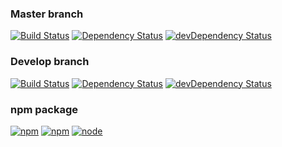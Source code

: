 ### Master branch
[![Build Status](https://travis-ci.org/Flexberry/ember-flexberry.svg?branch=master)](https://travis-ci.org/Flexberry/ember-flexberry)
[![Dependency Status](https://david-dm.org/Flexberry/ember-flexberry/master.svg)](https://david-dm.org/Flexberry/ember-flexberry/master)
[![devDependency Status](https://david-dm.org/Flexberry/ember-flexberry/master/dev-status.svg)](https://david-dm.org/Flexberry/ember-flexberry/master#info=devDependencies)

### Develop branch
[![Build Status](https://travis-ci.org/Flexberry/ember-flexberry.svg?branch=develop)](https://travis-ci.org/Flexberry/ember-flexberry/branches)
[![Dependency Status](https://david-dm.org/Flexberry/ember-flexberry/develop.svg)](https://david-dm.org/Flexberry/ember-flexberry/develop)
[![devDependency Status](https://david-dm.org/Flexberry/ember-flexberry/develop/dev-status.svg)](https://david-dm.org/Flexberry/ember-flexberry/develop#info=devDependencies)

### npm package
[![npm](https://img.shields.io/npm/v/ember-flexberry.svg?label=latest%20version)](https://www.npmjs.com/package/ember-flexberry)
[![npm](https://img.shields.io/npm/dt/ember-flexberry.svg)](https://www.npmjs.com/package/ember-flexberry)
[![node](https://img.shields.io/node/v/ember-flexberry.svg)](https://www.npmjs.com/package/ember-flexberry)
